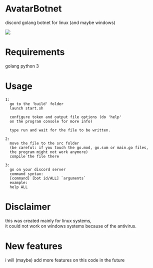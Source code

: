 # AvatarBotnet
discord golang botnet for linux (and maybe windows)

![](https://github.com/kl3sshydra/AvatarBotnet/raw/main/screenshot.png)

# Requirements
golang
python 3

# Usage
```
1:
  go to the 'build' folder
  launch start.sh

  configure token and output file options (do 'help' 
  on the program console for more info)

  type run and wait for the file to be written.

2: 
  move the file to the src folder
  (be careful: if you touch the go.mod, go.sum or main.go files,
  the program might not work anymore)
  compile the file there

3:
  go on your discord server
  command syntax:
  [command] [bot id/ALL] `arguments`
  example:
  help ALL
```
# Disclaimer
this was created mainly for linux systems,<br>
it could not work on windows systems because of the antivirus.

# New features
i will (maybe) add more features on this code in the future
